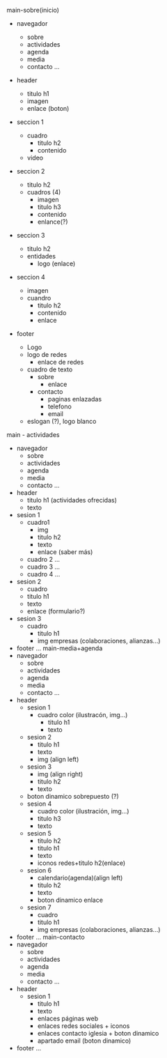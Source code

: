 main-sobre(inicio)
  - navegador
    - sobre
    - actividades
    - agenda
    - media
    - contacto
    ...
  - header
    - titulo h1
    - imagen
    - enlace (boton)
  
  - seccion 1
    - cuadro
      - titulo h2
      - contenido
    - video
  - seccion 2
    - titulo h2
    - cuadros (4)
      - imagen
      - titulo h3
      - contenido
      - enlance(?)
  - seccion 3
    - titulo h2
    - entidades
      - logo (enlace)
  - seccion 4
    - imagen
    - cuandro
      - titulo h2
      - contenido
      - enlace
  - footer

    - Logo
    - logo de redes
      - enlace de redes
    - cuadro de texto
      - sobre
        - enlace
      - contacto
        - paginas enlazadas
        - telefono
        - email
    - eslogan (?), logo blanco

main -  actividades
  - navegador 
    - sobre
    - actividades
    - agenda
    - media
    - contacto
    ...
  - header
    - titulo h1 (actividades ofrecidas)
    - texto
  - sesion 1
    - cuadro1
      - img
      - titulo h2
      - texto
      - enlace (saber más)
    - cuadro 2
      ...
    - cuadro 3
      ...
    - cuadro 4
      ...
  - sesion 2 
    - cuadro
    - titulo h1
    - texto
    - enlace (formulario?)
  - sesion 3
    - cuadro
      - titulo h1
      - img empresas (colaboraciones, alianzas...)
  - footer
    ...
main-media+agenda
  - navegador
    - sobre
    - actividades
    - agenda
    - media
    - contacto
    ...
  - header
    - sesion 1
      - cuadro color (ilustracón, img...)
        - titulo h1
        - texto
    - sesion 2
      - titulo h1
      - texto
      - img (align left)
    - sesion 3
      - img (align right)
      - titulo h2
      - texto
    - boton dinamico sobrepuesto (?)
    - sesion 4
      - cuadro color (ilustración, img...)
      - titulo h3
      - texto
    - sesion 5
      - titulo h2
      - titulo h1
      - texto
      - iconos redes+titulo h2(enlace)
    - sesion 6
      - calendario(agenda)(align left)
      - titulo h2
      - texto
      - boton dinamico enlace
    - sesion 7
      - cuadro
      - titulo h1
      - img empresas (colaboraciones, alianzas...)
  - footer
    ...
main-contacto
  - navegador
    - sobre
    - actividades
    - agenda
    - media
    - contacto
    ...
  - header
    - sesion 1
      - titulo h1
      - texto
      - enlaces páginas web
      - enlaces redes sociales + iconos
      - enlaces contacto iglesia + boton dinamico
      - apartado email (boton dinamico)
  - footer 
  ...
  




      


  